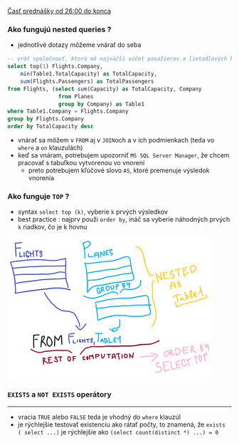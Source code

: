 [Časť prednášky od 26:00 do konca](https://tirpitz.ms.mff.cuni.cz/contactless/lecture03b_CZ_web.mp4)

### Ako fungujú nested queries ?

- jednotlivé dotazy môžeme vnárať do seba

```sql
-- vráť spoločnosť, ktorá má najväčší súčet pasažierov a lietadlových kapacít
select top(1) Flights.Company, 
	min(Table1.TotalCapacity) as TotalCapacity, 
	sum(Flights.Passengers) as TotalPassengers
from Flights, (select sum(Capacity) as TotalCapacity, Company
				from Planes
				group by Company) as Table1
where Table1.Company = Flights.Company
group by Flights.Company
order by TotalCapacity desc
```

- vnárať sa môžem v ```FROM``` aj v ```JOIN```och a v ich podmienkach (teda vo ```where``` a ```on``` klauzulách)
- keď sa vnáram, potrebujem upozorniť ```MS SQL Server Manager```, že chcem pracovať s tabuľkou vytvorenou vo vnorení
  - preto potrebujem kľúčové slovo ```AS```, ktoré premenuje výsledok vnorenia

### Ako funguje ```TOP``` ?

- syntax ```select top (k)```, vyberie ```k``` prvých výsledkov
- best practice : najprv použi ```order by```, ináč sa vyberie náhodných prvých ```k``` riadkov, čo je k hovnu

![nested](../data_obrazky/nested_queries.png)

### ```EXISTS``` a ```NOT EXISTS``` operátory

---

- vracia ```TRUE``` alebo ```FALSE``` teda je vhodný do ```where``` klauzúl
- je rýchlejšie testovať existenciu ako rátať počty, to znamená, že ```exists ( select ...)``` je rýchlejšie ako ```(select count(distinct *) ...) = 0``` 

